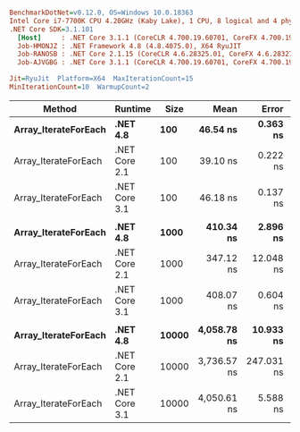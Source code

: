 ``` ini

BenchmarkDotNet=v0.12.0, OS=Windows 10.0.18363
Intel Core i7-7700K CPU 4.20GHz (Kaby Lake), 1 CPU, 8 logical and 4 physical cores
.NET Core SDK=3.1.101
  [Host]     : .NET Core 3.1.1 (CoreCLR 4.700.19.60701, CoreFX 4.700.19.60801), X64 RyuJIT
  Job-HMONJZ : .NET Framework 4.8 (4.8.4075.0), X64 RyuJIT
  Job-RANOSB : .NET Core 2.1.15 (CoreCLR 4.6.28325.01, CoreFX 4.6.28327.02), X64 RyuJIT
  Job-AJVGBG : .NET Core 3.1.1 (CoreCLR 4.700.19.60701, CoreFX 4.700.19.60801), X64 RyuJIT

Jit=RyuJit  Platform=X64  MaxIterationCount=15  
MinIterationCount=10  WarmupCount=2  

```
|               Method |       Runtime |  Size |        Mean |      Error |     StdDev | Ratio | RatioSD |
|--------------------- |-------------- |------ |------------:|-----------:|-----------:|------:|--------:|
| **Array_IterateForEach** |      **.NET 4.8** |   **100** |    **46.54 ns** |   **0.363 ns** |   **0.190 ns** |  **1.00** |    **0.00** |
| Array_IterateForEach | .NET Core 2.1 |   100 |    39.10 ns |   0.222 ns |   0.147 ns |  0.84 |    0.01 |
| Array_IterateForEach | .NET Core 3.1 |   100 |    46.18 ns |   0.137 ns |   0.091 ns |  0.99 |    0.00 |
|                      |               |       |             |            |            |       |         |
| **Array_IterateForEach** |      **.NET 4.8** |  **1000** |   **410.34 ns** |   **2.896 ns** |   **1.723 ns** |  **1.00** |    **0.00** |
| Array_IterateForEach | .NET Core 2.1 |  1000 |   347.12 ns |  12.048 ns |  11.270 ns |  0.84 |    0.03 |
| Array_IterateForEach | .NET Core 3.1 |  1000 |   408.07 ns |   0.604 ns |   0.316 ns |  0.99 |    0.00 |
|                      |               |       |             |            |            |       |         |
| **Array_IterateForEach** |      **.NET 4.8** | **10000** | **4,058.78 ns** |  **10.933 ns** |   **5.718 ns** |  **1.00** |    **0.00** |
| Array_IterateForEach | .NET Core 2.1 | 10000 | 3,736.57 ns | 247.031 ns | 231.073 ns |  0.93 |    0.06 |
| Array_IterateForEach | .NET Core 3.1 | 10000 | 4,050.61 ns |   5.588 ns |   3.696 ns |  1.00 |    0.00 |

